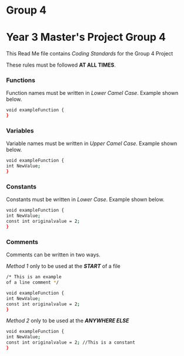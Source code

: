 # Group 4
# Year 3 Master's Project Group 4

This Read Me file contains *Coding Standards* for the Group 4 Project

These rules must be followed **AT ALL TIMES**.

### Functions

Function names must be written in *Lower Camel Case*. Example shown below.
```sh
void exampleFunction {
}
```
### Variables

Variable names must be written in *Upper Camel Case*. Example shown below.
```sh
void exampleFunction {
int NewValue;
}
```

### Constants
Constants must be written in *Lower Case*. Example shown below.
```sh
void exampleFunction {
int NewValue;
const int originalvalue = 2;
}
```

### Comments
Comments can be written in two ways. 

*Method 1* only to be used at the ***START*** of a file

```sh
/* This is an example
of a line comment */

void exampleFunction {
int NewValue;
const int originalvalue = 2;
}
```

*Method 2* only to be used at the ***ANYWHERE ELSE***

```sh
void exampleFunction {
int NewValue; 
const int originalvalue = 2; //This is a constant
}
```
